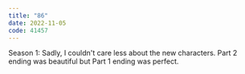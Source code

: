```yaml
---
title: "86"
date: 2022-11-05
code: 41457
---
```

Season 1: Sadly, I couldn't care less about the new characters. Part 2 ending was beautiful but Part 1 ending was perfect.